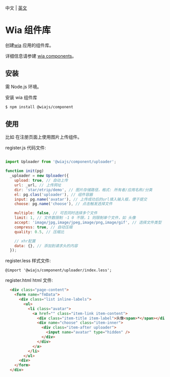 中文 | [英文](./README.md)

# Wia 组件库

创建[wia](https://www.wia.pub) 应用的组件库。

详细信息请参建 [wia components](https://www.wia.pub/doc/component.html)。

## 安装

需 Node.js 环境。

安装 wia 组件库

```bash
$ npm install @wiajs/component
```

## 使用

比如 在注册页面上使用图片上传组件。

register.js 代码文件:

```js

import Uploader from '@wiajs/component/uploader';

function init(pg)
  _uploader = new Uploader({
    upload: true, // 自动上传
    url: _url, // 上传网址
    dir: 'star/etrip/demo', // 图片存储路径，格式: 所有者/应用名称/分类
    el: pg.clas('uploader'), // 组件容器
    input: pg.name('avatar'), // 上传成功后的url填入输入框，便于提交
    choose: pg.name('choose'), // 点击触发选择文件

    multiple: false, // 可否同时选择多个文件
    limit: 1, // 文件数限制 -1 0 不限，1 则限制单个文件，如 头像
    accept: 'image/jpg,image/jpeg,image/png,image/gif', // 选择文件类型
    compress: true, // 自动压缩
    quality: 0.5, // 压缩比

    // xhr配置
    data: {}, // 添加到请求头的内容
  });

```

register.less 样式文件:

```less
@import '@wiajs/component/uploader/index.less';
```

register.html html 文件:

```html
  <div class="page-content">
    <form name="fmData">
      <div class="list inline-labels">
        <ul>
          <li class="avatar">
            <a href="" class="item-link item-content">
              <div class="item-title item-label">头像<span>*</span></div>
              <div name="choose" class="item-inner">
                <div class="item-after uploader">
                  <input name="avatar" type="hidden" />
                </div>
              </div>
            </a>
          </li>
        </ul>
      <div>
    </form>
  </div>
```
